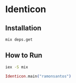 # Identicon

## Installation

```bash
mix deps.get
```

## How to Run

```bash
iex -S mix
```

```elixir
Identicon.main("ramonsantos")
```
